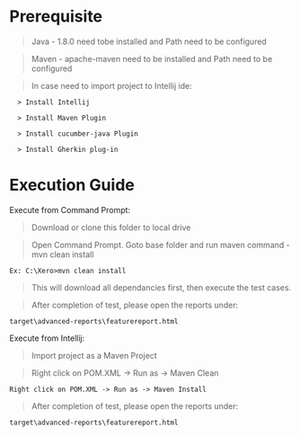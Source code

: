 # Prerequisite 

  > Java - 1.8.0 need tobe installed and Path need to be configured
  
  > Maven - apache-maven need to be installed and Path need to be configured
  
  > In case need to import project to Intellij ide:
  
      > Install Intellij
      
      > Install Maven Plugin
      
      > Install cucumber-java Plugin
      
      > Install Gherkin plug-in



# Execution Guide

Execute from Command Prompt:

  > Download or clone this folder to local drive

  > Open Command Prompt. Goto base folder and run maven command - mvn clean install
  
    Ex: C:\Xero>mvn clean install

  > This will download all dependancies first, then execute the test cases.

  > After completion of test, please open the reports under:
  
    target\advanced-reports\featurereport.html

Execute from Intellij:

  > Import project as a Maven Project
  
  > Right click on POM.XML -> Run as -> Maven Clean
  
    Right click on POM.XML -> Run as -> Maven Install
  
  > After completion of test, please open the reports under:
  
    target\advanced-reports\featurereport.html
